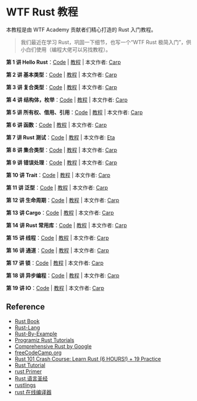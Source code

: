 # WTF Rust 教程

本教程是由 WTF Academy 贡献者们精心打造的 Rust 入门教程。

> 我们最近在学习 Rust，巩固一下细节，也写一个“WTF Rust 极简入门”，供小白们使用（编程大佬可以另找教程）。

**第 1 讲 Hello Rust**：[Code](01_HelloRust/hello_cargo/src/main.rs) | [教程](01_HelloRust/README.md) |
本文作者: [Carp](https://github.com/carpcai)

**第 2 讲 基本类型**：[Code](02_BaseType/src/main.rs) | [教程](02_BaseType/README.md) |
本文作者: [Carp](https://github.com/carpcai)

**第 3 讲 复合类型**：[Code](03_CompoundType/src/main.rs) | [教程](03_CompoundType/README.md) |
本文作者: [Carp](https://github.com/carpcai)

**第 4 讲 结构体，枚举**：[Code](04_Struct_Enum/src/main.rs) | [教程](04_Struct_Enum/README.md) |
本文作者: [Carp](https://github.com/carpcai)

**第 5 讲 所有权、借用、引用**：[Code](05_Ownership/src/main.rs) | [教程](05_Ownership/README.md) |
本文作者: [Carp](https://github.com/carpcai)

**第 6 讲 函数**：[Code](06_Function/src/main.rs) | [教程](06_Function/README.md) |
本文作者: [Carp](https://github.com/carpcai)

**第 7 讲 Rust 测试**：[Code](07_Tests/src/lib.rs) | [教程](07_Tests/README) |
本文作者: [Eta](https://twitter.com/pwhattie)

**第 8 讲 集合类型**：[Code](08_Collections/src/main.rs) | [教程](08_Collections/README.md) |
本文作者: [Carp](https://github.com/carpcai)

**第 9 讲 错误处理**：[Code](09_Errors/src/main.rs) | [教程](09_Errors/README.md) |
本文作者: [Carp](https://github.com/carpcai)

**第 10 讲 Trait**：[Code](10_Trait/src/main.rs) | [教程](10_Trait/README.md) |
本文作者: [Carp](https://github.com/carpcai)

**第 11 讲 泛型**：[Code](11_Generics/src/main.rs) | [教程](11_Generics/README.md) |
本文作者: [Carp](https://github.com/carpcai)

**第 12 讲 生命周期**：[Code](12_Lifetime/src/main.rs) | [教程](12_Lifetime/README.md) |
本文作者: [Carp](https://github.com/carpcai)

**第 13 讲 Cargo**：[Code](13_Cargo/src/main.rs) | [教程](13_Cargo/README.md) |
本文作者: [Carp](https://github.com/carpcai)

**第 14 讲 Rust 常用库**：[Code](14_Rust_Lib/src/lib.rs) | [教程](14_Rust_Lib/README.md) |
本文作者: [Carp](https://github.com/carpcai)

**第 15 讲 线程**：[Code](15_Thread/src/main.rs) | [教程](15_Thread/README.md) |
本文作者: [Carp](https://github.com/carpcai)

**第 16 讲 通道**：[Code](16_Channel/src/main.rs) | [教程](16_Channel/README.md) |
本文作者: [Carp](https://github.com/carpcai)

**第 17 讲 锁**：[Code](17_Lock/src/main.rs) | [教程](17_Lock/README.md) | 本文作者: [Carp](https://github.com/carpcai)

**第 18 讲 异步编程**：[Code](18_Async/src/main.rs) | [教程](18_Async/README.md) |
本文作者: [Carp](https://github.com/carpcai)

**第 19 讲 IO**：[Code](19_IO/src/main.rs) | [教程](19_IO/README.md) | 本文作者: [Carp](https://github.com/carpcai)

## Reference

- [Rust Book](https://doc.rust-lang.org/book)
- [Rust-Lang](https://www.rust-lang.org/learn)
- [Rust-By-Example](https://doc.rust-lang.org/stable/rust-by-example/)
- [Programiz Rust Tutorials](https://www.programiz.com/rust/getting-started)
- [Comprehensive Rust by Google](https://google.github.io/comprehensive-rust/)
- [freeCodeCamp.org](https://www.youtube.com/watch?v=BpPEoZW5IiY)
- [Rust 101 Crash Course: Learn Rust (6 HOURS!) + 19 Practice](https://www.youtube.com/watch?v=lzKeecy4OmQ)
- [Rust Tutorial](https://www.youtube.com/watch?v=fPk-fyP9MFM)
- [rust Primer](https://rustcc.gitbooks.io/rustprimer/content/)
- [Rust 语言圣经](https://course.rs/into-rust.html)
- [rustlings](https://github.com/rust-lang-cn/rustlings-cn)
- [rust 在线编译器](https://play.rust-lang.org/?version=stable&mode=debug&edition=2021)
